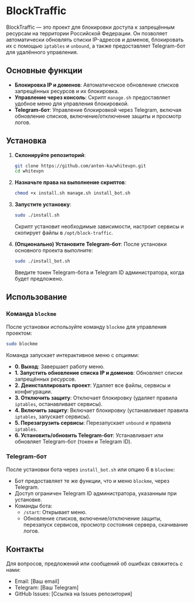 # BlockTraffic

BlockTraffic — это проект для блокировки доступа к запрещённым ресурсам на территории Российской Федерации. Он позволяет автоматически обновлять списки IP-адресов и доменов, блокировать их с помощью `iptables` и `unbound`, а также предоставляет Telegram-бот для удалённого управления.

## Основные функции
- **Блокировка IP и доменов**: Автоматическое обновление списков запрещённых ресурсов и их блокировка.
- **Управление через консоль**: Скрипт `manage.sh` предоставляет удобное меню для управления блокировкой.
- **Telegram-бот**: Управление блокировкой через Telegram, включая обновление списков, включение/отключение защиты и просмотр логов.


## Установка
1. **Склонируйте репозиторий**:
   ```bash
   git clone https://github.com/anten-ka/whitevpn.git
   cd whitevpn
   ```

2. **Назначьте права на выполнение скриптов**:
   ```bash
   chmod +x install.sh manage.sh install_bot.sh
   ```

3. **Запустите установку**:
   ```bash
   sudo ./install.sh
   ```
   Скрипт установит необходимые зависимости, настроит сервисы и скопирует файлы в `/opt/block-traffic`.

4. **(Опционально) Установите Telegram-бот**:
   После установки основного проекта выполните:
   ```bash
   sudo ./install_bot.sh
   ```
   Введите токен Telegram-бота и Telegram ID администратора, когда будет предложено.

## Использование
### Команда `blockme`
После установки используйте команду `blockme` для управления проектом:
```bash
sudo blockme
```
Команда запускает интерактивное меню с опциями:
- **0. Выход**: Завершает работу меню.
- **1. Запустить обновление списка IP и доменов**: Обновляет списки запрещённых ресурсов.
- **2. Деинсталлировать проект**: Удаляет все файлы, сервисы и конфигурации.
- **3. Отключить защиту**: Отключает блокировку (удаляет правила `iptables`, останавливает сервисы).
- **4. Включить защиту**: Включает блокировку (устанавливает правила `iptables`, запускает сервисы).
- **5. Перезагрузить сервисы**: Перезапускает `unbound` и правила `iptables`.
- **6. Установить/обновить Telegram-бот**: Устанавливает или обновляет Telegram-бот (токен и Telegram ID).

### Telegram-бот
После установки бота через `install_bot.sh` или опцию 6 в `blockme`:
- Бот предоставляет те же функции, что и меню `blockme`, через Telegram.
- Доступ ограничен Telegram ID администратора, указанным при установке.
- Команды бота:
  - `/start`: Открывает меню.
  - Обновление списков, включение/отключение защиты, перезапуск сервисов, просмотр состояния сервера, скачивание логов.

## Контакты
Для вопросов, предложений или сообщений об ошибках свяжитесь с нами:
- Email: [Ваш email]
- Telegram: [Ваш Telegram]
- GitHub Issues: [Ссылка на Issues репозитория]